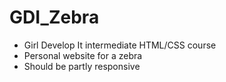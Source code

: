 # GDI_Zebra
* Girl Develop It intermediate HTML/CSS course
* Personal website for a zebra
* Should be partly responsive
